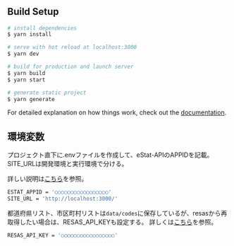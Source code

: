 # 

## Build Setup

```bash
# install dependencies
$ yarn install

# serve with hot reload at localhost:3000
$ yarn dev

# build for production and launch server
$ yarn build
$ yarn start

# generate static project
$ yarn generate
```

For detailed explanation on how things work, check out the [documentation](https://nuxtjs.org).

## 環境変数

プロジェクト直下に.envファイルを作成して、eStat-APIのAPPIDを記載。
SITE_URLは開発環境と実行環境で分ける。

詳しい説明は[こちら](https://lg-note.com/2021/10/22/nuxt-estat-axios/)を参照。

```bash
ESTAT_APPID = '○○○○○○○○○○○○○○○○○'
SITE_URL = 'http://localhost:3000/'
```

都道府県リスト、市区町村リストは`data/codes`に保存しているが、resasから再取得したい場合は、RESAS_API_KEYも設定する。
詳しくは[こちら](https://lg-note.com/2021/10/14/nuxt-resas-axios/)を参照。

```bash
RESAS_API_KEY = '○○○○○○○○○○○○○○○○○'
```


